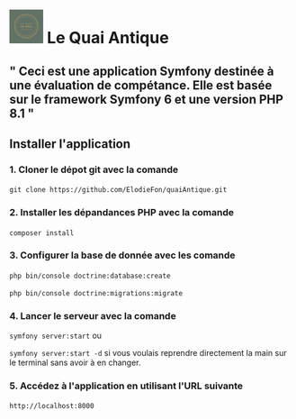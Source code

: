 # <img src="public/images/logo.png" alt="Logo de mon aplication" width="60"> Le Quai Antique 

## " Ceci est une application Symfony destinée à une évaluation de compétance. Elle est basée sur le framework Symfony 6 et une version PHP 8.1 "

## Installer l'application

### 1. Cloner le dépot git avec la comande

` git clone https://github.com/ElodieFon/quaiAntique.git `

### 2. Installer les dépandances PHP avec la comande

`composer install`

### 3. Configurer la base de donnée avec les comande

`php bin/console doctrine:database:create`

`php bin/console doctrine:migrations:migrate`

### 4. Lancer le serveur avec la comande

`symfony server:start` ou

`symfony server:start -d` si vous voulais reprendre directement la main sur le terminal sans avoir à en changer.

### 5. Accédez à l'application en utilisant l'URL suivante

`http://localhost:8000`
